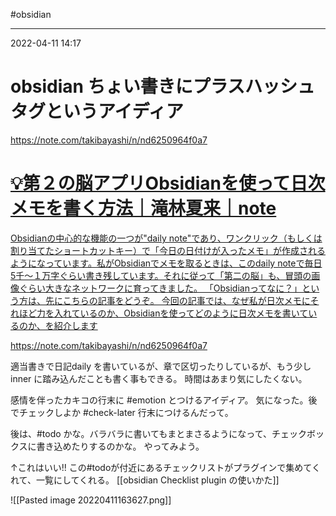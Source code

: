 #obsidian 

---
2022-04-11  14:17

# obsidian  ちょい書きにプラスハッシュタグというアイディア

https://note.com/takibayashi/n/nd6250964f0a7


<div class="rich-link-card-container"><a class="rich-link-card" href="https://note.com/takibayashi/n/nd6250964f0a7" target="_blank">
	<div class="rich-link-image-container">
		<div class="rich-link-image" style="background-image: url('https://assets.st-note.com/production/uploads/images/29682961/rectangle_large_type_2_caae8561b3e642a4cdf7a855dd0662c3.png?fit=bounds&quality=85&width=1280')">
	</div>
	</div>
	<div class="rich-link-card-text">
		<h1 class="rich-link-card-title">💡第２の脳アプリObsidianを使って日次メモを書く方法｜滝林夏来｜note</h1>
		<p class="rich-link-card-description">
		Obsidianの中心的な機能の一つが"daily note"であり、ワンクリック（もしくは割り当てたショートカットキー）で「今日の日付けが入ったメモ」が作成されるようになっています。私がObsidianでメモを取るときは、このdaily noteで毎日5千〜１万字ぐらい書き残しています。それに従って「第二の脳」も、冒頭の画像ぐらい大きなネットワークに育ってきました。  「Obsidianってなに？」という方は、先にこちらの記事をどうぞ。 今回の記事では、なぜ私が日次メモにそれほど力を入れているのか、Obsidianを使ってどのように日次メモを書いているのか、を紹介します
		</p>
		<p class="rich-link-href">
		https://note.com/takibayashi/n/nd6250964f0a7
		</p>
	</div>
</a></div>


適当書きで日記daily を書いているが、章で区切ったりしているが、もう少しinner に踏み込んだことも書く事もできる。
時間はあまり気にしたくない。

感情を伴ったカキコの行末に #emotion とつけるアイディア。
気になった。後でチェックしよか #check-later 
行末につけるんだって。

後は、#todo かな。バラバラに書いてもまとまさるようになって、チェックボックスに書き込めたりするのかな。
やってみよう。

↑これはいい!!
この#todoが付近にあるチェックリストがプラグインで集めてくれて、一覧にしてくれる。
[[obsidian  Checklist plugin の使いかた]]

![[Pasted image 20220411163627.png]]


